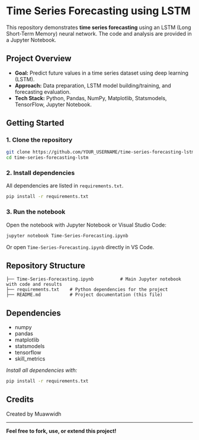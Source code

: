 # Time Series Forecasting using LSTM

This repository demonstrates **time series forecasting** using an LSTM (Long Short-Term Memory) neural network. The code and analysis are provided in a Jupyter Notebook.

## Project Overview

- **Goal:** Predict future values in a time series dataset using deep learning (LSTM).
- **Approach:** Data preparation, LSTM model building/training, and forecasting evaluation.
- **Tech Stack:** Python, Pandas, NumPy, Matplotlib, Statsmodels, TensorFlow, Jupyter Notebook.

## Getting Started

### 1. Clone the repository

```bash
git clone https://github.com/YOUR_USERNAME/time-series-forecasting-lstm.git
cd time-series-forecasting-lstm
````

### 2. Install dependencies

All dependencies are listed in `requirements.txt`.

```bash
pip install -r requirements.txt
```

### 3. Run the notebook

Open the notebook with Jupyter Notebook or Visual Studio Code:

```bash
jupyter notebook Time-Series-Forecasting.ipynb
```

Or open `Time-Series-Forecasting.ipynb` directly in VS Code.

## Repository Structure

```
├── Time-Series-Forecasting.ipynb          # Main Jupyter notebook with code and results
├── requirements.txt    # Python dependencies for the project
├── README.md           # Project documentation (this file)
```

## Dependencies

* numpy
* pandas
* matplotlib
* statsmodels
* tensorflow
* skill\_metrics

*Install all dependencies with:*

```bash
pip install -r requirements.txt
```


## Credits

Created by Muawwidh

---

**Feel free to fork, use, or extend this project!**

